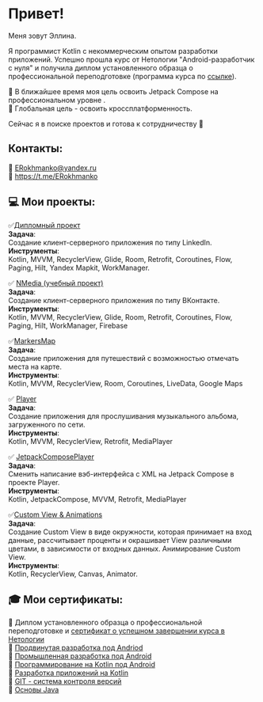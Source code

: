 # Привет!

Меня зовут Эллина.

Я программист Kotlin с некоммерческим опытом разработки приложений. Успешно прошла курс от Нетологии "Android-разработчик с нуля" и получила диплом установленного образца о профессиональной переподготовке (программа курса по [ссылке](https://netology.ru/programs/android-app#/lessons)). 


🎯 В ближайшее время моя цель освоить Jetpack Compose на профессиональном уровне . <br>
🎯 Глобальная цель - освоить кроссплатформенность.


Сейчас я в поиске проектов и готова к сотрудничеству 🤝

## Контакты:
📧  ERokhmanko@yandex.ru <br>
📱 https://t.me/ERokhmanko


## 💻 Мои проекты:
✅[Дипломный проект](https://github.com/ERokhmanko/Diploma) <br>
**Задача**: <br>Создание клиент-серверного приложения по типу LinkedIn.<br>
**Инструменты**: <br>Kotlin, MVVM,  RecyclerView, Glide, Room, Retrofit, Coroutines, Flow, Paging, Hilt, Yandex Mapkit, WorkManager.  

✅ [NMedia (учебный проект)](https://erokhmankotrainingproject.taplink.ws)<br>
**Задача**: <br>Создание клиент-серверного приложения по типу ВКонтакте.<br>
**Инструменты**: <br>Kotlin, MVVM,  RecyclerView, Glide, Room, Retrofit, Coroutines, Flow, Paging, Hilt, WorkManager, Firebase 

✅[MarkersMap](https://github.com/ERokhmanko/Maps)<br>
**Задача**: <br>Создание приложения для путешествий с возможностью отмечать места на карте.<br>
**Инструменты**: <br> Kotlin, MVVM,  RecyclerView, Room, Coroutines, LiveData, Google Maps

✅  [Player](https://github.com/ERokhmanko/Player)<br>
**Задача**: <br>Создание приложения для прослушивания музыкального альбома, загруженного по сети.<br>
**Инструменты**: <br>Kotlin, MVVM, RecyclerView, Retrofit, MediaPlayer

✅  [JetpackComposePlayer](https://github.com/ERokhmanko/JetpackComposePlayer)<br>
**Задача**: <br>Сменить написание вэб-интерфейса с XML на Jetpack Compose в проектe Player.<br>
**Инструменты**: <br>Kotlin, JetpackCompose, MVVM, Retrofit, MediaPlayer

✅[Custom View & Animations](https://github.com/ERokhmanko/Custom-View-Animations-)<br>
**Задача**: <br>Создание Custom View в виде окружности, которая принимает на вход данные, рассчитывает проценты и окрашивает View различными цветами, в зависимости от входных данных. Анимирование Custom View.<br>
**Инструменты**:<br> Kotlin, RecyclerView, Canvas, Animator.

 ## 🎓 Мои сертификаты:
📄 Диплом установленного образца о профессиональной переподготовке и [сертификат о успешном завершении курса в Нетологии](https://drive.google.com/file/d/1JYeS69T9WNbm4I_-Xd7ATwKvdraJ2Egb/view?usp=sharing)<br>
📄 [Продвинутая разработка под Andriod](https://drive.google.com/file/d/1FMchZ-8GTHEf-UjNbLwQCo302wh4RFDs/view?usp=sharing)<br>
📄 [Промышленная разработка под Android](https://drive.google.com/file/d/1j7kE6c_ujz5DPLaANgSsJ9zBYEPZs2e5/view?usp=sharing) <br>
📄 [Программирование на Kotlin под Android](https://drive.google.com/file/d/1KWO5_F9JAfFhuqmwtghbmCggdrYcpgjz/view?usp=sharing) <br> 
📄 [Разработка приложений на Kotlin](https://drive.google.com/file/d/1ojSlPTTz7xrb_Xe4w91Z3IuOsf0vngR4/view?usp=sharing) <br>
📄 [GIT - система контроля версий](https://drive.google.com/file/d/1DPy2mPwOed5U9Vi_LnNwDAKfKLWeFrKX/view?usp=sharing) <br>
📄 [Основы Java](https://drive.google.com/file/d/1iTAwc8g6_s4jm0V8wAPyyhPjg35g1993/view?usp=sharing) 



